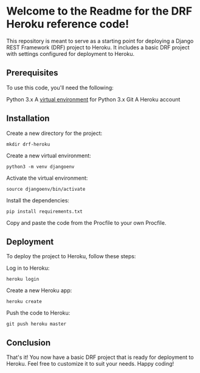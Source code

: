 # Welcome to the Readme for the DRF Heroku reference code!

This repository is meant to serve as a starting point for deploying a Django REST Framework (DRF) project to Heroku. It includes a basic DRF project with settings configured for deployment to Heroku.

## Prerequisites

To use this code, you'll need the following:

Python 3.x
A [virtual environment](https://www.javatpoint.com/django-virtual-environment-setup#:~:text=The%20virtual%20environment%20is%20an,create%20an%20isolated%20Python%20environment.) for Python 3.x
Git
A Heroku account

## Installation

Create a new directory for the project:

`mkdir drf-heroku`

Create a new virtual environment:

`python3 -m venv djangoenv`

Activate the virtual environment:

`source djangoenv/bin/activate`

Install the dependencies:

`pip install requirements.txt`

Copy and paste the code from the Procfile to your own Procfile.

## Deployment

To deploy the project to Heroku, follow these steps:

Log in to Heroku:

`heroku login`

Create a new Heroku app:

`heroku create`

Push the code to Heroku:

`git push heroku master`

## Conclusion

That's it! You now have a basic DRF project that is ready for deployment to Heroku. Feel free to customize it to suit your needs. Happy coding!